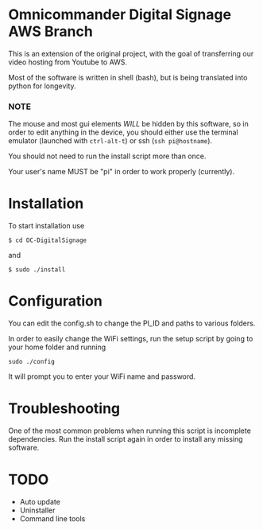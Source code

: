 # Omnicommander Digital Signage AWS Branch
This is an extension of the original project, with the goal of transferring our video hosting from Youtube to AWS.

Most of the software is written in shell (bash), but is being translated into python for longevity.

### NOTE

The mouse and most gui elements *WILL* be hidden by this software, so in order to edit anything in the device, you should either use the terminal emulator (launched with `ctrl-alt-t`) or ssh (`ssh pi@hostname`).

You should not need to run the install script more than once.

Your user's name MUST be "pi" in order to work properly (currently).

# Installation
To start installation use

`$ cd OC-DigitalSignage`

and

`$ sudo ./install`

# Configuration
You can edit the config.sh to change the PI_ID and paths to various folders.

In order to easily change the WiFi settings, run the setup script by going to your home folder and running

`sudo ./config`

It will prompt you to enter your WiFi name and password.

# Troubleshooting
One of the most common problems when running this script is incomplete dependencies.
Run the install script again in order to install any missing software.

# TODO
* Auto update
* Uninstaller
* Command line tools
